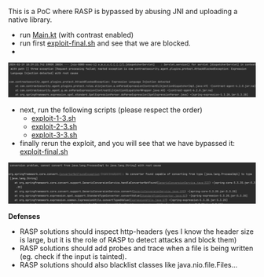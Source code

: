 This is a PoC where RASP is bypassed by abusing JNI and uploading a native library. 

- run [Main.kt](src%2Fmain%2Fjava%2Fcom%2Fapplicationsec%2FMain.kt) (with contrast enabled)
- run first [exploit-final.sh](exploit-final.sh) and see that we are blocked. 
- 
![blocked.png](images%2Fblocked.png)

- next, run the following scripts (please respect the order)
  - [exploit-1-3.sh](exploit-1-3.sh)
  - [exploit-2-3.sh](exploit-2-3.sh)
  - [exploit-3-3.sh](exploit-3-3.sh)
- finally rerun the exploit, and you will see that we have bypassed it: [exploit-final.sh](exploit-final.sh)

![bypassed.png](images%2Fbypassed.png)

**Defenses**
- RASP solutions should inspect http-headers (yes I know the header size is large, but it is the role of RASP to detect attacks and block them)
- RASP solutions should add probes and trace when a file is being written (eg. check if the input is tainted). 
- RASP solutions should also blacklist classes like java.nio.file.Files... 